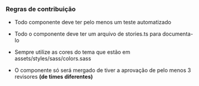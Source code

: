 ### Regras de contribuição

- Todo componente deve ter pelo menos um teste automatizado

- Todo o componente deve ter um arquivo de stories.ts para documenta-lo

- Sempre utilize as cores do tema que estão em assets/styles/sass/colors.sass

- O componente só será mergado de tiver a aprovação de pelo menos 3 revisores **(de times diferentes)**